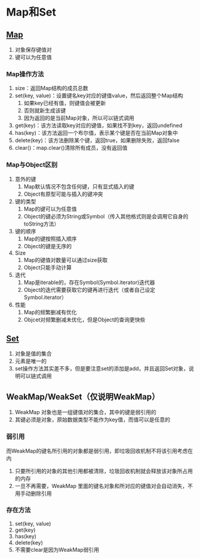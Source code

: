# Map和Set

## [Map](https://developer.mozilla.org/zh-CN/docs/Web/JavaScript/Reference/Global_Objects/Map)

1. 对象保存键值对
2. 键可以为任意值
   

### Map操作方法

1. size：返回Map结构的成员总数
2. set(key, value)：设置键名key对应的键值value，然后返回整个Map结构
   1. 如果key已经有值，则键值会被更新
   2. 否则就新生成该键
   3. 因为返回的是当前Map对象，所以可以链式调用
3. get(key)：该方法读取key对应的键值，如果找不到key，返回undefined
4. has(key)：该方法返回一个布尔值，表示某个键是否在当前Map对象中
5. delete(key)：该方法删除某个键，返回true，如果删除失败，返回false
6. clear()：map.clear()清除所有成员，没有返回值

### Map与Object区别

1. 意外的键
   1. Map默认情况不包含任何键，只有显式插入的键
   2. Object有原型可能与插入的键冲突
2. 键的类型
   1. Map的键可以为任意值
   2. Object的键必须为String或Symbol（传入其他格式则是会调用它自身的toString方法）
3. 键的顺序
   1. Map的键按照插入顺序
   2. Object的键是无序的
4. Size
   1. Map的键值对数量可以通过size获取
   2. Object只能手动计算
5. 迭代
   1. Map是iterable的，存在Symbol(Symbol.iterator)迭代器
   2. Object的迭代需要获取它的键再进行迭代（或者自己设定Symbol.iterator）
6. 性能
   1. Map的频繁删减有优化
   2. Objcet对频繁删减未优化，但是Object的查询更快些

## [Set](https://developer.mozilla.org/zh-CN/docs/Web/JavaScript/Reference/Global_Objects/Set)

1. 对象是值的集合
2. 元素是唯一的
3. set操作方法其实差不多，但是要注意set的添加是add，并且返回Set对象，说明可以链式调用

## WeakMap/WeakSet（仅说明WeakMap）

1. WeakMap 对象也是一组键值对的集合，其中的键是弱引用的
2. 其键必须是对象，原始数据类型不能作为key值，而值可以是任意的

### 弱引用

而WeakMap的键名所引用的对象都是弱引用，即垃圾回收机制不将该引用考虑在内

1. 只要所引用的对象的其他引用都被清除，垃圾回收机制就会释放该对象所占用的内存
2. 一旦不再需要，WeakMap 里面的键名对象和所对应的键值对会自动消失，不用手动删除引用

### 存在方法

1. set(key, value)
2. get(key)
3. has(key)
4. delete(key)
5. 不需要clear是因为WeakMap弱引用

